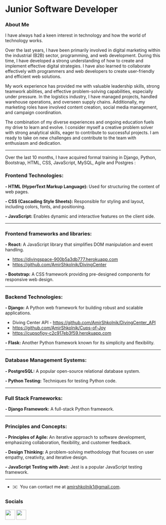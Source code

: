 # Junior Software Developer
### About Me

I have always had a keen interest in technology and how the world of technology works.

Over the last years, I have been primarily involved in digital marketing within the industrial (B2B) sector, programming, and web development. During this time, I have developed a strong understanding of how to create and implement effective digital strategies. I have also learned to collaborate effectively with programmers and web developers to create user-friendly and efficient web solutions.

My work experience has provided me with valuable leadership skills, strong teamwork abilities, and effective problem-solving capabilities, especially under pressure. In the logistics industry, I have managed projects, handled warehouse operations, and overseen supply chains. Additionally, my marketing roles have involved content creation, social media management, and campaign coordination.

The combination of my diverse experiences and ongoing education fuels my drive to learn and evolve. I consider myself a creative problem solver with strong analytical skills, eager to contribute to successful projects. I am ready to take on new challenges and contribute to the team with enthusiasm and dedication.
- - -
Over the last 10 months, I have acquired formal training in Django, Python, Bootstrap, HTML, CSS, JavaScript, MySQL, Agile and Postgres : 

### Frontend Technologies:

**- HTML (HyperText Markup Language):** Used for structuring the content of web pages.

**- CSS (Cascading Style Sheets):** Responsible for styling and layout, including colors, fonts, and positioning.

**- JavaScript:** Enables dynamic and interactive features on the client side.

- - -

### Frontend frameworks and libraries:


**- React:** A JavaScript library that simplifies DOM manipulation and event handling.
 - https://divingspace-900b5a3db777.herokuapp.com
 - https://github.com/AmirShkolnik/DivingCenter

**- Bootstrap:** A CSS framework providing pre-designed components for responsive web design.

- - -

### Backend Technologies:

**- Django:** A Python web framework for building robust and scalable applications.
  - Diving Center API - https://github.com/AmirShkolnik/DivingCenter_API
  - https://github.com/AmirShkolnik/Cups-of-Joy
  - https://cupsofjoy-c2c917eb3f59.herokuapp.com

**- Flask:** Another Python framework known for its simplicity and flexibility.

- - -

### Database Management Systems:

**- PostgreSQL:** A popular open-source relational database system.

**- Python Testing:** Techniques for testing Python code.

- - -

### Full Stack Frameworks:

**- Django Framework:** A full-stack Python framework.

- - -

### Principles and Concepts:

**- Principles of Agile:** An iterative approach to software development, emphasizing collaboration, flexibility, and customer feedback.

**- Design Thinking:** A problem-solving methodology that focuses on user empathy, creativity, and iterative design.

**- JavaScript Testing with Jest:** Jest is a popular JavaScript testing framework.

- - -

* ✉️  You can contact me at [amirshkolnik1@gmail.com](mailto:amirshkolnik1@gmail.com).

### Socials

<p align="left"> <a href="https://github.com/AmirShkolnik" target="_blank" rel="noreferrer"><img src="https://raw.githubusercontent.com/danielcranney/readme-generator/main/public/icons/socials/github.svg" width="32" height="32" /></a> <a href="https://www.linkedin.com/in/amirshkolnik/" target="_blank" rel="noreferrer"><img src="https://raw.githubusercontent.com/danielcranney/readme-generator/main/public/icons/socials/linkedin.svg" width="32" height="32" /></a>
